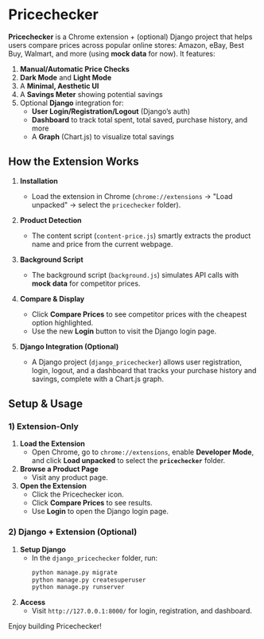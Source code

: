 # Pricechecker

**Pricechecker** is a Chrome extension + (optional) Django project that helps users compare prices across popular online stores: Amazon, eBay, Best Buy, Walmart, and more (using **mock data** for now). It features:

1. **Manual/Automatic Price Checks**  
2. **Dark Mode** and **Light Mode**  
3. A **Minimal, Aesthetic UI**  
4. A **Savings Meter** showing potential savings  
5. Optional **Django** integration for:
   - **User Login/Registration/Logout** (Django’s auth)
   - **Dashboard** to track total spent, total saved, purchase history, and more
   - A **Graph** (Chart.js) to visualize total savings

## How the Extension Works

1. **Installation**  
   - Load the extension in Chrome (`chrome://extensions` -> "Load unpacked" -> select the `pricechecker` folder).

2. **Product Detection**  
   - The content script (`content-price.js`) smartly extracts the product name and price from the current webpage.

3. **Background Script**  
   - The background script (`background.js`) simulates API calls with **mock data** for competitor prices.

4. **Compare & Display**  
   - Click **Compare Prices** to see competitor prices with the cheapest option highlighted.
   - Use the new **Login** button to visit the Django login page.

5. **Django Integration (Optional)**  
   - A Django project (`django_pricechecker`) allows user registration, login, logout, and a dashboard that tracks your purchase history and savings, complete with a Chart.js graph.

## Setup & Usage

### 1) Extension-Only  
1. **Load the Extension**  
   - Open Chrome, go to `chrome://extensions`, enable **Developer Mode**, and click **Load unpacked** to select the **`pricechecker`** folder.  
2. **Browse a Product Page**  
   - Visit any product page.  
3. **Open the Extension**  
   - Click the Pricechecker icon.
   - Click **Compare Prices** to see results.
   - Use **Login** to open the Django login page.

### 2) Django + Extension (Optional)  
1. **Setup Django**  
   - In the `django_pricechecker` folder, run:
     ```bash
     python manage.py migrate
     python manage.py createsuperuser
     python manage.py runserver
     ```
2. **Access**  
   - Visit `http://127.0.0.1:8000/` for login, registration, and dashboard.

Enjoy building Pricechecker!
